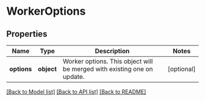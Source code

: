 # WorkerOptions

## Properties
Name | Type | Description | Notes
------------ | ------------- | ------------- | -------------
**options** | **object** | Worker options. This object will be merged with existing one on update.  | [optional] 

[[Back to Model list]](../README.md#documentation-for-models) [[Back to API list]](../README.md#documentation-for-api-endpoints) [[Back to README]](../README.md)



